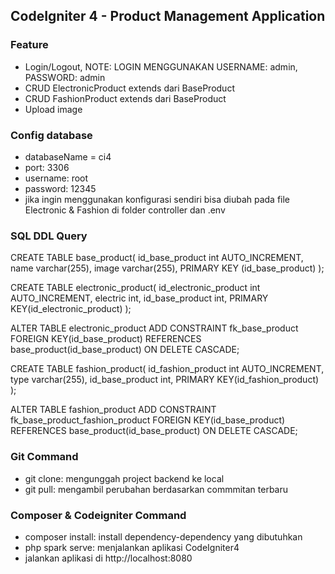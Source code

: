 ## CodeIgniter 4 - Product Management Application

### Feature
- Login/Logout, NOTE: LOGIN MENGGUNAKAN USERNAME: admin, PASSWORD: admin
- CRUD ElectronicProduct extends dari BaseProduct
- CRUD FashionProduct extends dari BaseProduct
- Upload image

### Config database
- databaseName = ci4
- port: 3306
- username: root
- password: 12345
- jika ingin menggunakan konfigurasi sendiri bisa diubah pada file Electronic & Fashion di folder controller dan .env

### SQL DDL Query
CREATE TABLE base_product(
	id_base_product int AUTO_INCREMENT,
	name varchar(255),
    image varchar(255),
    PRIMARY KEY (id_base_product)
);

CREATE TABLE electronic_product(
	id_electronic_product int  AUTO_INCREMENT,
    electric int,
    id_base_product int,
    PRIMARY KEY(id_electronic_product)
);

ALTER TABLE electronic_product
ADD CONSTRAINT fk_base_product
FOREIGN KEY(id_base_product)
REFERENCES base_product(id_base_product) ON DELETE CASCADE;

CREATE TABLE fashion_product(
	id_fashion_product int  AUTO_INCREMENT,
    type varchar(255),
    id_base_product int,
    PRIMARY KEY(id_fashion_product)
);

ALTER TABLE fashion_product
ADD CONSTRAINT fk_base_product_fashion_product
FOREIGN KEY(id_base_product)
REFERENCES base_product(id_base_product) ON DELETE CASCADE;

### Git Command

- git clone: mengunggah project backend ke local
- git pull: mengambil perubahan berdasarkan commmitan terbaru

### Composer & Codeigniter Command
- composer install: install dependency-dependency yang dibutuhkan
- php spark serve: menjalankan aplikasi CodeIgniter4
- jalankan aplikasi di http://localhost:8080

